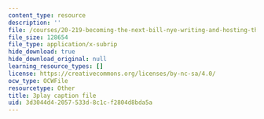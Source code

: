 ```yaml
---
content_type: resource
description: ''
file: /courses/20-219-becoming-the-next-bill-nye-writing-and-hosting-the-educational-show-january-iap-2015/3d3044d42057533d8c1cf2804d8bda5a_VHyCh1mDneE.vtt
file_size: 128654
file_type: application/x-subrip
hide_download: true
hide_download_original: null
learning_resource_types: []
license: https://creativecommons.org/licenses/by-nc-sa/4.0/
ocw_type: OCWFile
resourcetype: Other
title: 3play caption file
uid: 3d3044d4-2057-533d-8c1c-f2804d8bda5a
---
```

